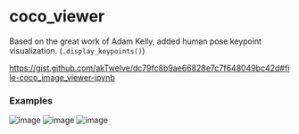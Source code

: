 # coco_viewer

Based on the great work of Adam Kelly, added human pose keypoint visualization. (`.display_keypoints()`)

https://gist.github.com/akTwelve/dc79fc8b9ae66828e7c7f648049bc42d#file-coco_image_viewer-ipynb

### Examples

![image](https://user-images.githubusercontent.com/262161/87417758-7f94c580-c585-11ea-8e08-34990dfef8db.png)
![image](https://user-images.githubusercontent.com/262161/87417958-c5518e00-c585-11ea-92b9-d547c9daa664.png)
![image](https://user-images.githubusercontent.com/262161/87418312-50cb1f00-c586-11ea-818c-4e1c0bdf2736.png)

